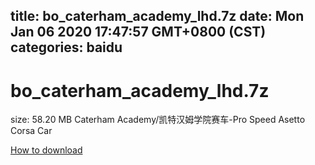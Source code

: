 
title: bo_caterham_academy_lhd.7z
date: Mon Jan 06 2020 17:47:57 GMT+0800 (CST)    
categories: baidu
---

# bo_caterham_academy_lhd.7z
size: 58.20 MB
 Caterham Academy/凯特汉姆学院赛车-Pro Speed Asetto Corsa Car
 

[How to download](https://bpcam.bemobtrk.com/go/2ceec3aa-1ca2-46d6-b9ff-aaa5c184517c?jno=5177)